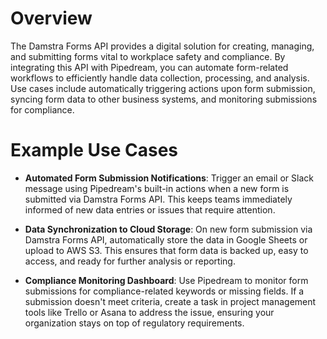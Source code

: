 # Overview

The Damstra Forms API provides a digital solution for creating, managing, and submitting forms vital to workplace safety and compliance. By integrating this API with Pipedream, you can automate form-related workflows to efficiently handle data collection, processing, and analysis. Use cases include automatically triggering actions upon form submission, syncing form data to other business systems, and monitoring submissions for compliance.

# Example Use Cases

- **Automated Form Submission Notifications**: Trigger an email or Slack message using Pipedream's built-in actions when a new form is submitted via Damstra Forms API. This keeps teams immediately informed of new data entries or issues that require attention.

- **Data Synchronization to Cloud Storage**: On new form submission via Damstra Forms API, automatically store the data in Google Sheets or upload to AWS S3. This ensures that form data is backed up, easy to access, and ready for further analysis or reporting.

- **Compliance Monitoring Dashboard**: Use Pipedream to monitor form submissions for compliance-related keywords or missing fields. If a submission doesn't meet criteria, create a task in project management tools like Trello or Asana to address the issue, ensuring your organization stays on top of regulatory requirements.
